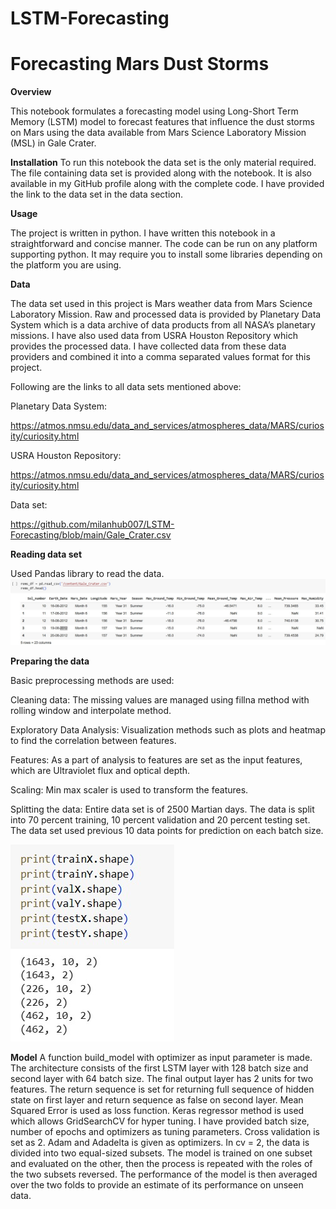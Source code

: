 # LSTM-Forecasting
# Forecasting Mars Dust Storms

**Overview**

This notebook formulates a forecasting model using Long-Short Term Memory (LSTM) model to forecast features that influence the dust storms on Mars using the data available from Mars Science Laboratory Mission (MSL) in Gale Crater.

**Installation**
To run this notebook the data set is the only material required. The file containing data set is provided along with the notebook. It is also available in my GitHub profile along with the complete code. I have provided the link to the data set in the data section.

**Usage**

The project is written in python. I have written this notebook in a straightforward and concise manner. The code can be run on any platform supporting python. It may require you to install some libraries depending on the platform you are using.

**Data**

The data set used in this project is Mars weather data from Mars Science Laboratory Mission. Raw and processed data is provided by Planetary Data System which is a data archive of data products from all NASA’s planetary missions. I have also used data from USRA Houston Repository which provides the processed data. I have collected data from these data providers and combined it into a comma separated values format for this project.

Following are the links to all data sets mentioned above:

Planetary Data System:

https://atmos.nmsu.edu/data_and_services/atmospheres_data/MARS/curiosity/curiosity.html

USRA Houston Repository:

https://atmos.nmsu.edu/data_and_services/atmospheres_data/MARS/curiosity/curiosity.html

Data set:

https://github.com/milanhub007/LSTM-Forecasting/blob/main/Gale_Crater.csv

**Reading data set**

Used Pandas library to read the data.
![alt text](https://github.com/milanhub007/LSTM-Forecasting/blob/main/Images/data.jpg?raw=true)

**Preparing the data**

Basic preprocessing methods are used:

Cleaning data: The missing values are managed using fillna method with rolling window and interpolate method.

Exploratory Data Analysis: Visualization methods such as plots and heatmap to find the correlation between features.

Features: As a part of analysis to features are set as the input features, which are Ultraviolet flux and optical depth.

Scaling: Min max scaler is used to transform the features.

Splitting the data: Entire data set is of 2500 Martian days. The data is split into 70 percent training, 10 percent validation and 20 percent testing set. The data set used previous 10 data points for
prediction on each batch size.

![alt ext](https://github.com/milanhub007/LSTM-Forecasting/blob/main/Images/shape.jpg?raw=true)

**Model** 
A function build_model with optimizer as input parameter is made. The architecture consists of the first LSTM layer with 128 batch size and second layer with 64 batch size. The final output layer has 2 units for two features. The return sequence is set for returning full sequence of hidden state on first layer and return sequence as false on second layer. Mean Squared Error is used as loss function. Keras regressor method is used which allows GridSearchCV for hyper tuning. I have provided batch size, number of epochs and optimizers as tuning parameters. Cross validation is set as 2. Adam and Adadelta is given as optimizers. In cv = 2, the data is divided into two equal-sized subsets. The model is trained on one subset and evaluated on the other, then the process is repeated with the roles of the two subsets reversed. The performance of the model is then averaged over the two folds to provide an estimate of its performance on unseen data.
